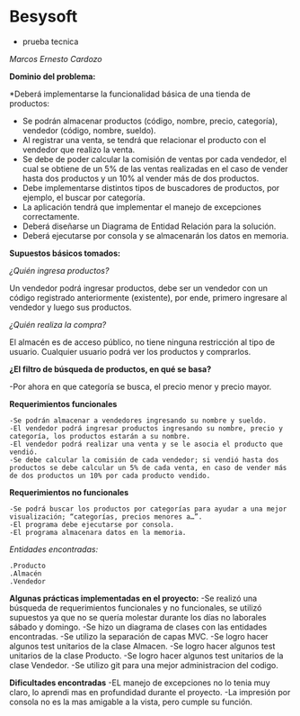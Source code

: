 # Besysoft
* prueba tecnica

_Marcos Ernesto Cardozo_

**Dominio del problema:**


*Deberá implementarse la funcionalidad básica de una tienda de productos:
- Se podrán almacenar productos (código, nombre, precio, categoría), vendedor (código, nombre, sueldo).
- Al registrar una venta, se tendrá que relacionar el producto con el vendedor que realizo la venta. 
- Se debe de poder calcular la comisión de ventas por cada vendedor, el cual se obtiene de un 5% de las ventas realizadas en el caso de vender hasta dos productos y un 10% al vender más de dos productos.
- Debe implementarse distintos tipos de buscadores de productos, por ejemplo, el buscar por categoría.
- La aplicación tendrá que implementar el manejo de excepciones correctamente.
- Deberá diseñarse un Diagrama de Entidad Relación para la solución.
- Deberá ejecutarse por consola y se almacenarán los datos en memoria.




**Supuestos básicos tomados:**


_¿Quién ingresa productos?_

Un vendedor podrá ingresar productos, debe ser un vendedor con un código registrado anteriormente (existente), por ende, primero ingresare al vendedor y luego sus productos.

_¿Quién realiza la compra?_

El almacén es de acceso público, no tiene ninguna restricción al tipo de usuario. Cualquier usuario podrá ver los productos y comprarlos.

__¿El filtro de búsqueda de productos, en qué se basa?__

-Por ahora en que categoría se busca, el precio menor y precio mayor.


**Requerimientos funcionales**

    -Se podrán almacenar a vendedores ingresando su nombre y sueldo.
    -El vendedor podrá ingresar productos ingresando su nombre, precio y categoría, los productos estarán a su nombre.
    -El vendedor podrá realizar una venta y se le asocia el producto que vendió.
    -Se debe calcular la comisión de cada vendedor; si vendió hasta dos productos se debe calcular un 5% de cada venta, en caso de vender más de dos productos un 10% por cada producto vendido.
**Requerimientos no funcionales**

    -Se podrá buscar los productos por categorías para ayudar a una mejor visualización; “categorías, precios menores a…”.
    -El programa debe ejecutarse por consola.
    -El programa almacenara datos en la memoria. 


 _Entidades encontradas:_
    
    .Producto
    .Almacén
    .Vendedor

**Algunas prácticas implementadas en el proyecto:**
-Se realizó una búsqueda de requerimientos funcionales y no funcionales, se utilizó supuestos ya que no se quería molestar durante los días no laborales sábado y domingo.
-Se hizo un diagrama de clases con las entidades encontradas.
-Se utilizo la separación de capas MVC.
-Se logro hacer algunos test unitarios de la clase Almacen.
-Se logro hacer algunos test unitarios de la clase Producto.
-Se logro hacer algunos test unitarios de la clase Vendedor.
-Se utilizo git para una mejor administracion del codigo.

**Dificultades encontradas**
-EL manejo de excepciones no lo tenia muy claro, lo aprendi mas en profundidad durante el proyecto.
-La impresión por consola no es la mas amigable a la vista, pero cumple su función.












